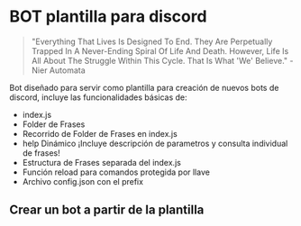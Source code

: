 BOT plantilla para discord
===

>"Everything That Lives Is Designed To End.  They Are Perpetually Trapped In A Never-Ending Spiral Of Life And Death.  However, Life Is All About The Struggle Within This Cycle. That Is What 'We' Believe." - Nier Automata

Bot diseñado para servir como plantilla para creación de nuevos bots de discord, 
incluye las funcionalidades básicas de:

* index.js 
* Folder de Frases 
* Recorrido de Folder de Frases en index.js 
* help Dinámico ¡Incluye descripción de parametros y consulta individual de frases! 
* Estructura de Frases separada del index.js 
* Función reload para comandos protegida por llave 
* Archivo config.json con el prefix 

Crear un bot a partir de la plantilla 
-


